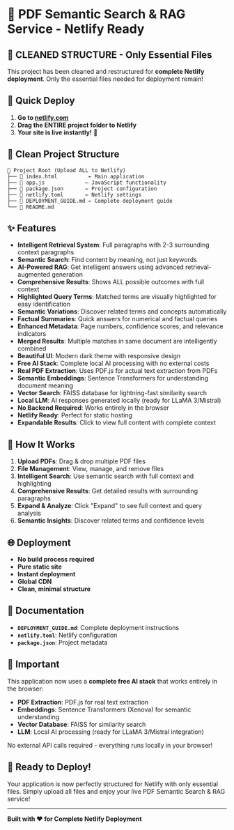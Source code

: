 # 🚀 PDF Semantic Search & RAG Service - Netlify Ready

## 📁 **CLEANED STRUCTURE - Only Essential Files**

This project has been cleaned and restructured for **complete Netlify deployment**. Only the essential files needed for deployment remain!

## 🎯 **Quick Deploy**

1. **Go to [netlify.com](https://netlify.com)**
2. **Drag the ENTIRE project folder to Netlify**
3. **Your site is live instantly!** 🎉

## 📁 **Clean Project Structure**

```
📁 Project Root (Upload ALL to Netlify)
├── 📄 index.html          ← Main application
├── 📄 app.js             ← JavaScript functionality
├── 📄 package.json       ← Project configuration
├── 📄 netlify.toml       ← Netlify settings
├── 📄 DEPLOYMENT_GUIDE.md ← Complete deployment guide
└── 📄 README.md
```

## ✨ **Features**

- **Intelligent Retrieval System**: Full paragraphs with 2-3 surrounding context paragraphs
- **Semantic Search**: Find content by meaning, not just keywords
- **AI-Powered RAG**: Get intelligent answers using advanced retrieval-augmented generation
- **Comprehensive Results**: Shows ALL possible outcomes with full context
- **Highlighted Query Terms**: Matched terms are visually highlighted for easy identification
- **Semantic Variations**: Discover related terms and concepts automatically
- **Factual Summaries**: Quick answers for numerical and factual queries
- **Enhanced Metadata**: Page numbers, confidence scores, and relevance indicators
- **Merged Results**: Multiple matches in same document are intelligently combined
- **Beautiful UI**: Modern dark theme with responsive design
- **Free AI Stack**: Complete local AI processing with no external costs
- **Real PDF Extraction**: Uses PDF.js for actual text extraction from PDFs
- **Semantic Embeddings**: Sentence Transformers for understanding document meaning
- **Vector Search**: FAISS database for lightning-fast similarity search
- **Local LLM**: AI responses generated locally (ready for LLaMA 3/Mistral)
- **No Backend Required**: Works entirely in the browser
- **Netlify Ready**: Perfect for static hosting
- **Expandable Results**: Click to view full content with complete context

## 🔧 **How It Works**

1. **Upload PDFs**: Drag & drop multiple PDF files
2. **File Management**: View, manage, and remove files
3. **Intelligent Search**: Use semantic search with full context and highlighting
4. **Comprehensive Results**: Get detailed results with surrounding paragraphs
5. **Expand & Analyze**: Click "Expand" to see full context and query analysis
6. **Semantic Insights**: Discover related terms and confidence levels

## 🌐 **Deployment**

- **No build process required**
- **Pure static site**
- **Instant deployment**
- **Global CDN**
- **Clean, minimal structure**

## 📖 **Documentation**

- **`DEPLOYMENT_GUIDE.md`**: Complete deployment instructions
- **`netlify.toml`**: Netlify configuration
- **`package.json`**: Project metadata

## 🚨 **Important**

This application now uses a **complete free AI stack** that works entirely in the browser:

- **PDF Extraction**: PDF.js for real text extraction
- **Embeddings**: Sentence Transformers (Xenova) for semantic understanding
- **Vector Database**: FAISS for similarity search
- **LLM**: Local AI processing (ready for LLaMA 3/Mistral integration)

No external API calls required - everything runs locally in your browser!

## 🎉 **Ready to Deploy!**

Your application is now perfectly structured for Netlify with only essential files. Simply upload all files and enjoy your live PDF Semantic Search & RAG service!

---

**Built with ❤️ for Complete Netlify Deployment**